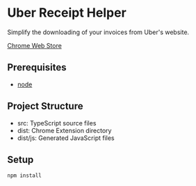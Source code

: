 # Uber Receipt Helper

Simplify the downloading of your invoices from Uber's website.

[Chrome Web Store](https://chrome.google.com/webstore/detail/jpchknoocjpgnhkbjlgocehhihanmcdp)

## Prerequisites

- [node](https://nodejs.org)

## Project Structure

- src: TypeScript source files
- dist: Chrome Extension directory
- dist/js: Generated JavaScript files

## Setup

```
npm install
```

